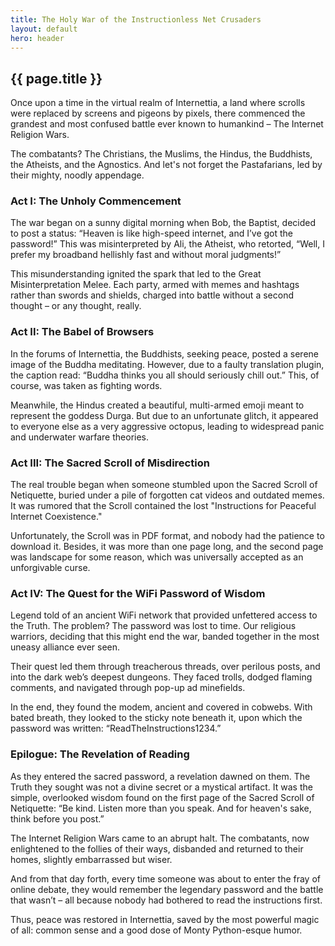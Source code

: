 ```yaml
---
title: The Holy War of the Instructionless Net Crusaders
layout: default
hero: header
---
```


## {{ page.title }}

Once upon a time in the virtual realm of Internettia, a land where scrolls were replaced by screens and pigeons by pixels, there commenced the grandest and most confused battle ever known to humankind – The Internet Religion Wars.

The combatants? The Christians, the Muslims, the Hindus, the Buddhists, the Atheists, and the Agnostics. And let's not forget the Pastafarians, led by their mighty, noodly appendage.

### Act I: The Unholy Commencement

The war began on a sunny digital morning when Bob, the Baptist, decided to post a status: “Heaven is like high-speed internet, and I’ve got the password!” This was misinterpreted by Ali, the Atheist, who retorted, “Well, I prefer my broadband hellishly fast and without moral judgments!”

This misunderstanding ignited the spark that led to the Great Misinterpretation Melee. Each party, armed with memes and hashtags rather than swords and shields, charged into battle without a second thought – or any thought, really.

### Act II: The Babel of Browsers

In the forums of Internettia, the Buddhists, seeking peace, posted a serene image of the Buddha meditating. However, due to a faulty translation plugin, the caption read: “Buddha thinks you all should seriously chill out.” This, of course, was taken as fighting words.

Meanwhile, the Hindus created a beautiful, multi-armed emoji meant to represent the goddess Durga. But due to an unfortunate glitch, it appeared to everyone else as a very aggressive octopus, leading to widespread panic and underwater warfare theories.

### Act III: The Sacred Scroll of Misdirection

The real trouble began when someone stumbled upon the Sacred Scroll of Netiquette, buried under a pile of forgotten cat videos and outdated memes. It was rumored that the Scroll contained the lost "Instructions for Peaceful Internet Coexistence."

Unfortunately, the Scroll was in PDF format, and nobody had the patience to download it. Besides, it was more than one page long, and the second page was landscape for some reason, which was universally accepted as an unforgivable curse.

### Act IV: The Quest for the WiFi Password of Wisdom

Legend told of an ancient WiFi network that provided unfettered access to the Truth. The problem? The password was lost to time. Our religious warriors, deciding that this might end the war, banded together in the most uneasy alliance ever seen.

Their quest led them through treacherous threads, over perilous posts, and into the dark web’s deepest dungeons. They faced trolls, dodged flaming comments, and navigated through pop-up ad minefields.

In the end, they found the modem, ancient and covered in cobwebs. With bated breath, they looked to the sticky note beneath it, upon which the password was written: “ReadTheInstructions1234.”

### Epilogue: The Revelation of Reading

As they entered the sacred password, a revelation dawned on them. The Truth they sought was not a divine secret or a mystical artifact. It was the simple, overlooked wisdom found on the first page of the Sacred Scroll of Netiquette: “Be kind. Listen more than you speak. And for heaven's sake, think before you post.”

The Internet Religion Wars came to an abrupt halt. The combatants, now enlightened to the follies of their ways, disbanded and returned to their homes, slightly embarrassed but wiser.

And from that day forth, every time someone was about to enter the fray of online debate, they would remember the legendary password and the battle that wasn’t – all because nobody had bothered to read the instructions first.

Thus, peace was restored in Internettia, saved by the most powerful magic of all: common sense and a good dose of Monty Python-esque humor.

